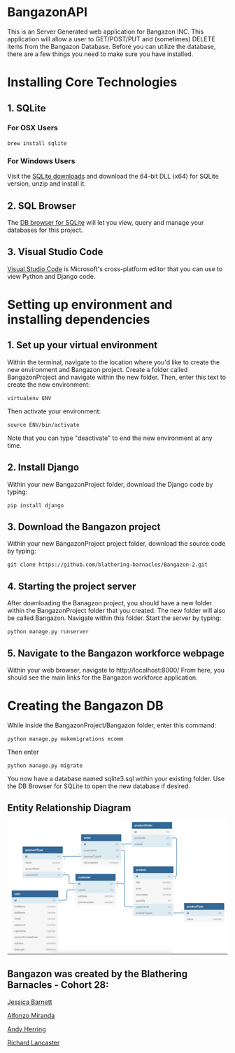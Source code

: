 # BangazonAPI

This is an Server Generated web application for Bangazon INC. This application will allow a user to GET/POST/PUT and (sometimes) DELETE items from the Bangazon Database. Before you can utilize the database, there are a few things you need to make sure you have installed.

# Installing Core Technologies

## 1. SQLite

### For OSX Users

```
brew install sqlite
```

### For Windows Users

Visit the [SQLite downloads](https://www.sqlite.org/download.html) and download the 64-bit DLL (x64) for SQLite version, unzip and install it.

## 2. SQL Browser

The [DB browser for SQLite](http://sqlitebrowser.org/) will let you view, query and manage your databases for this project.

## 3. Visual Studio Code

[Visual Studio Code](https://code.visualstudio.com/download) is Microsoft's cross-platform editor that you can use to view Python and Django code.

# Setting up environment and installing dependencies

## 1. Set up your virtual environment

Within the terminal, navigate to the location where you'd like to create the new environment and Bangazon project. Create a folder called BangazonProject and navigate within the new folder. Then, enter this text to create the new environment:
```
virtualenv ENV
```
Then activate your environment:
```
source ENV/bin/activate
```
Note that you can type "deactivate" to end the new environment at any time.

## 2. Install Django

Within your new BangazonProject folder, download the Django code by typing:
```
pip install django
```

## 3. Download the Bangazon project

Within your new BangazonProject project folder, download the source code by typing:
```
git clone https://github.com/blathering-barnacles/Bangazon-2.git
```

## 4. Starting the project server

After downloading the Banagzon project, you should have a new folder within the BangazonProject folder that you created. The new folder will also be called Bangazon.  Navigate within this folder.  Start the server by typing:
```
python manage.py runserver
```

## 5. Navigate to the Bangazon workforce webpage

Within your web browser, navigate to http://localhost:8000/
From here, you should see the main links for the Bangazon workforce application.


# Creating the Bangazon DB

While inside the BangazonProject/Bangazon folder, enter this command:
```
python manage.py makemigrations ecomm
```
Then enter
```
python manage.py migrate
```
You now have a database named sqlite3.sql within your existing folder.  Use the DB Browser for SQLite to open the new database if desired.

## Entity Relationship Diagram
![BANGAZON ERD](/Bangazon_ERD.png "Bangazon ERD")




## Bangazon was created by the Blathering Barnacles - Cohort 28:

[Jessica Barnett](https://github.com/jessicabarnett8219)

[Alfonzo Miranda](https://github.com/Kazathur92)

[Andy Herring](https://github.com/Andrew-Herring)

[Richard Lancaster](https://github.com/rjlancaster)